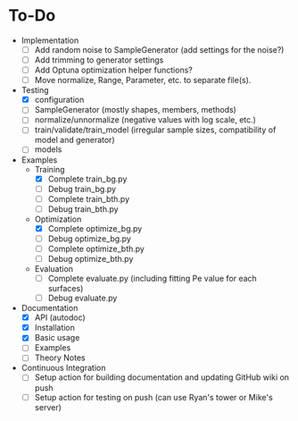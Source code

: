 # To-Do

- Implementation
  - [ ] Add random noise to SampleGenerator (add settings for the noise?)
  - [ ] Add trimming to generator settings
  - [ ] Add Optuna optimization helper functions?
  - [ ] Move normalize, Range, Parameter, etc. to separate file(s).
- Testing
  - [x] configuration
  - [ ] SampleGenerator (mostly shapes, members, methods)
  - [ ] normalize/unnormalize (negative values with log scale, etc.)
  - [ ] train/validate/train_model (irregular sample sizes, compatibility of model and generator)
  - [ ] models
- Examples
  - Training
    - [x] Complete train_bg.py
    - [ ] Debug train_bg.py
    - [ ] Complete train_bth.py
    - [ ] Debug train_bth.py
  - Optimization
    - [x] Complete optimize_bg.py
    - [ ] Debug optimize_bg.py
    - [ ] Complete optimize_bth.py
    - [ ] Debug optimize_bth.py
  - Evaluation
    - [ ] Complete evaluate.py (including fitting Pe value for each surfaces)
    - [ ] Debug evaluate.py
- Documentation
  - [x] API (autodoc)
  - [x] Installation
  - [x] Basic usage
  - [ ] Examples
  - [ ] Theory Notes
- Continuous Integration
  - [ ] Setup action for building documentation and updating GitHub wiki on push
  - [ ] Setup action for testing on push (can use Ryan's tower or Mike's server)

